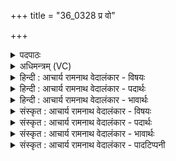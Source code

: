 +++
title = "36_0328 प्र वो"

+++
<details><summary>पदपाठः</summary>

प्र꣢। वः꣣। महे꣢। म꣣हेवृ꣡धे꣢। म꣣हे। वृ꣡धे꣢꣯। भ꣣रध्वम्। प्र꣡चे꣢꣯तसे। प्र। चे꣣तसे। प्र꣢। सु꣣मति꣢म्। सु꣣। मति꣢म्। कृ꣣णुध्वम्। वि꣡शः꣢꣯। पू꣣र्वीः꣢। प्र। च꣣र। चर्षणिप्राः꣢। चर्षणि। प्राः꣢। ३२८।
</details>

<details><summary>अधिमन्त्रम् (VC)</summary>

- इन्द्रः
- वसिष्ठो मैत्रावरुणिः
- त्रिष्टुप्
- धैवतः
- ऐन्द्रं काण्डम्
</details>

<details><summary>हिन्दी : आचार्य रामनाथ वेदालंकार - विषयः</summary>

अगले मन्त्र में पुनः परमात्मा की स्तुति का विषय है।
</details>

<details><summary>हिन्दी : आचार्य रामनाथ वेदालंकार - पदार्थः</summary>

पदार्थान्वयभाषाः -  साथियों ! (वः) तुम (महेवृधे) जो तेज के लिए मनुष्यों को बढ़ाता है ऐसे, (महे) पूजनीय इन्द्र जगदीश्वर के लिए (प्र भरध्वम्) पूजा का उपहारहेलाओ। (प्रचेतसे) श्रेष्ठ ज्ञानवाले उसके लिए (सुमतिम्) श्रेष्ठ स्तुति को (प्रकृणुध्वम्) श्रेष्ठ रूप से करो। हे इन्द्र परमात्मन् ! (चर्षणिप्राः) मनुष्यों को पूर्ण करनेवाले आप (पूर्वीः) श्रेष्ठ (विशः) प्रजाओं को (प्र चर) धन, धान्य, गुणों आदि से पूर्ण करने के लिए प्राप्त होवो ॥६॥ इस मन्त्र में ‘महे, महे’ में यमक अलङ्कार है। ‘प्र’ की पाँच बार आवृत्ति होने से वृत्त्यनुप्रास और ‘ध्वम्, ध्वम्’ तथा ‘चर, चर्’ में छेकानुप्रास है ॥६॥
</details>

<details><summary>हिन्दी : आचार्य रामनाथ वेदालंकार - भावार्थः</summary>

भावार्थभाषाः -  पूजा के बहुमूल्य उपहार से सत्कृत किया गया महामहिमाशाली जगदीश्वर स्तोताओं को विविध आध्यात्मिक और भौतिक ऐश्वर्यों से भरपूर कर देता है ॥६॥
</details>

<details><summary>संस्कृत : आचार्य रामनाथ वेदालंकार - विषयः</summary>

अथ पुनः परमात्मस्तुतिविषयमाह।
</details>

<details><summary>संस्कृत : आचार्य रामनाथ वेदालंकार - पदार्थः</summary>

पदार्थान्वयभाषाः -  हे सखायः (वः) यूयम् (महेवृधे२) महे तेजसे वर्धयति जनान् यः सः महेवृत् तस्मै। अत्र मह-उपपदात् वृध धातोर्णिजन्तात् क्विप् प्रत्ययः। बाहुलकात् चतुर्थ्या अलुक्। कृदुत्तरपदप्रकृतिस्वरः। (महे) पूजनीयाय इन्द्राय जगदीश्वराय। मह पूजायाम् धातोः क्विपि चतुर्थ्येकवचने रूपम्। (प्र भरध्वम्) पूजोपहारम् आनयत। (प्रचेतसे) प्रकृष्टज्ञानाय तस्मै (सुमतिम्३) शोभनां स्तुतिम् (प्र कृणुध्वम् प्रकुरुत। अथ प्रत्यक्षस्तुतिः। हे इन्द्र परमात्मन् ! (चर्षणिप्राः४) चर्षणयो मनुष्यास्तान् प्राति पूरयति यस्तादृशः त्वम्। चर्षणिरिति मनुष्यनाम। निघं० २।३। प्रा पूरणे अदादिः, कृदुत्तरपदप्रकृतिस्वरः। (पूर्वाः) श्रेष्ठाः (विशः) प्रजाः (प्रचर) धनधान्यगुणगणादिभिः पूरयितुं प्राप्नुहि। चर गतिभक्षणयोः, भ्वादिः ॥६॥ अत्र ‘महे, महे’ इत्यत्र यमकम्। प्र इत्यस्य पञ्चकृत्व आवृत्तेर्वृत्त्यनुप्रासः, ‘ध्वम्, ध्वम्’, ‘चर, चर्’ इत्यत्र च छेकानुप्रासः ॥६॥
</details>

<details><summary>संस्कृत : आचार्य रामनाथ वेदालंकार - भावार्थः</summary>

भावार्थभाषाः -  महार्घपूजोपहारेण सत्कृतो महामहिमशाली जगदीश्वरः स्तोतॄन् विविधैराध्यात्मिकैर्भौतिकैश्चैश्वर्यैः प्रपूरयति ॥६॥
</details>

<details><summary>संस्कृत : आचार्य रामनाथ वेदालंकार - पादटिप्पनी</summary>

टिप्पणी:   १. ऋ० ७।३१।१०, अथ० २०।७३।३ उभयत्र ‘महेवृधे’ ‘चर’ इत्यस्य स्थाने महिवृधे ‘चरा’ इति पाठः। २. महेवृधे महतां यजमानानां वर्धयितुरिन्द्रस्यार्थाय—इति वि०। महतां धनानां वर्धयित्रे—इति भ०, सा०। ३. मन्यते इत्यर्चतिकर्मा—शोभनां स्तुतिम्—इति वि०। ४. चर्षणयो मनुष्याः तेषां पूरयिता चर्षणिप्राः। इन्द्रविशेषणमेतत् सम्बुद्ध्यन्तम्। धनेन मनुष्याणां पूरयितः। छान्दसत्वान्निघाताभावः—इति वि०।
</details>